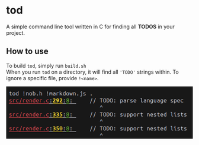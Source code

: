 # tod

A simple command line tool written in C for finding all **TODOS** in your project.

## How to use
To build `tod`, simply run `build.sh`  
When you run `tod` on a directory, it will find all `'TODO'` strings within.
To ignore a specific file, provide `!<name>`.

![Image failed to load](image.png)

